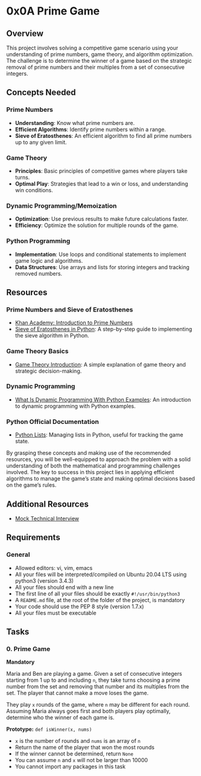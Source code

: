 # 0x0A Prime Game

## Overview
This project involves solving a competitive game scenario using your understanding of prime numbers, game theory, and algorithm optimization. The challenge is to determine the winner of a game based on the strategic removal of prime numbers and their multiples from a set of consecutive integers.

## Concepts Needed

### Prime Numbers
- **Understanding**: Know what prime numbers are.
- **Efficient Algorithms**: Identify prime numbers within a range.
- **Sieve of Eratosthenes**: An efficient algorithm to find all prime numbers up to any given limit.

### Game Theory
- **Principles**: Basic principles of competitive games where players take turns.
- **Optimal Play**: Strategies that lead to a win or loss, and understanding win conditions.

### Dynamic Programming/Memoization
- **Optimization**: Use previous results to make future calculations faster.
- **Efficiency**: Optimize the solution for multiple rounds of the game.

### Python Programming
- **Implementation**: Use loops and conditional statements to implement game logic and algorithms.
- **Data Structures**: Use arrays and lists for storing integers and tracking removed numbers.

## Resources

### Prime Numbers and Sieve of Eratosthenes
- [Khan Academy: Introduction to Prime Numbers](https://www.khanacademy.org/math/pre-algebra/pre-algebra-factors-multiples/pre-algebra-prime-numbers/v/prime-numbers)
- [Sieve of Eratosthenes in Python](https://realpython.com/python-sieve-of-eratosthenes/): A step-by-step guide to implementing the sieve algorithm in Python.

### Game Theory Basics
- [Game Theory Introduction](https://www.investopedia.com/terms/g/gametheory.asp): A simple explanation of game theory and strategic decision-making.

### Dynamic Programming
- [What Is Dynamic Programming With Python Examples](https://www.geeksforgeeks.org/dynamic-programming/): An introduction to dynamic programming with Python examples.

### Python Official Documentation
- [Python Lists](https://docs.python.org/3/tutorial/datastructures.html): Managing lists in Python, useful for tracking the game state.

By grasping these concepts and making use of the recommended resources, you will be well-equipped to approach the problem with a solid understanding of both the mathematical and programming challenges involved. The key to success in this project lies in applying efficient algorithms to manage the game’s state and making optimal decisions based on the game’s rules.

## Additional Resources
- [Mock Technical Interview](https://www.pramp.com/)

## Requirements

### General
- Allowed editors: vi, vim, emacs
- All your files will be interpreted/compiled on Ubuntu 20.04 LTS using python3 (version 3.4.3)
- All your files should end with a new line
- The first line of all your files should be exactly `#!/usr/bin/python3`
- A `README.md` file, at the root of the folder of the project, is mandatory
- Your code should use the PEP 8 style (version 1.7.x)
- All your files must be executable

## Tasks

### 0. Prime Game
**Mandatory**

Maria and Ben are playing a game. Given a set of consecutive integers starting from 1 up to and including `n`, they take turns choosing a prime number from the set and removing that number and its multiples from the set. The player that cannot make a move loses the game.

They play `x` rounds of the game, where `n` may be different for each round. Assuming Maria always goes first and both players play optimally, determine who the winner of each game is.

**Prototype:** `def isWinner(x, nums)`

- `x` is the number of rounds and `nums` is an array of `n`
- Return the name of the player that won the most rounds
- If the winner cannot be determined, return `None`
- You can assume `n` and `x` will not be larger than 10000
- You cannot import any packages in this task
